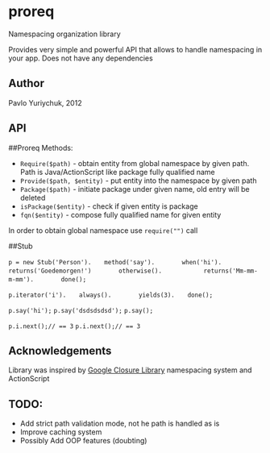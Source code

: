 proreq
======

Namespacing organization library

Provides very simple and powerful API that allows to handle namespacing in your app.
Does not have any dependencies

Author
------
Pavlo Yuriychuk, 2012

API
------

##Proreq
Methods:
* `Require($path)` - obtain entity from global namespace by given path. Path is Java/ActionScript like package fully qualified name
* `Provide($path, $entity)` - put entity into the namespace by given path
* `Package($path)` - initiate package under given name, old entry will be deleted
* `isPackage($entity)` - check if given entity is package
* `fqn($entity)` - compose fully qualified name for given entity

In order to obtain global namespace use `require("")` call

##Stub

`p = new Stub('Person').`
`   method('say').`
`       when('hi').`
`           returns('Goedemorgen!')`
`       otherwise().`
`           returns('Mm-mm-m-mm').`
`       done();`

`p.iterator('i').`
`   always().`
`       yields(3).`
`   done();`

`p.say('hi');`
`p.say('dsdsdsdsd');`
`p.say();`

`p.i.next();// == 3`
`p.i.next();// == 3`


Acknowledgements
-----------------
Library was inspired by [Google Closure Library](https://developers.google.com/closure/library/) namespacing system and ActionScript

TODO:
-----
* Add strict path validation mode, not he path is handled as is
* Improve caching system
* Possibly Add OOP features (doubting)
